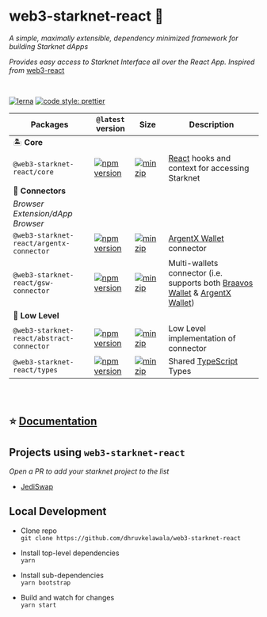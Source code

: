 # web3-starknet-react 🚀

_A simple, maximally extensible, dependency minimized framework for building Starknet dApps_

_Provides easy access to Starknet Interface all over the React App. Inspired from_ [web3-react](https://github.com/NoahZinsmeister/web3-react/tree/v6)

<br>

[![lerna](https://img.shields.io/badge/maintained%20with-lerna-cc00ff.svg)](https://lerna.js.org/)
[![code style: prettier](https://img.shields.io/badge/code_style-prettier-ff69b4.svg?style=flat-square)](https://github.com/prettier/prettier)

| Packages                                  | `@latest` version                                                                                                                                                                 | Size                                                                                                                                                                                         | Description                                                                                                                                                                                                         |
|-------------------------------------------|-----------------------------------------------------------------------------------------------------------------------------------------------------------------------------------|----------------------------------------------------------------------------------------------------------------------------------------------------------------------------------------------|---------------------------------------------------------------------------------------------------------------------------------------------------------------------------------------------------------------------|
| 🏝 **Core**                               |                                                                                                                                                                                   |                                                                                                                                                                                              |                                                                                                                                                                                                                     |
| `@web3-starknet-react/core`               | [![npm version](https://img.shields.io/npm/v/@web3-starknet-react/core/latest.svg)](https://www.npmjs.com/package/@web3-starknet-react/core/v/latest)                             | [![minzip](https://img.shields.io/bundlephobia/minzip/@web3-starknet-react/core/latest.svg)](https://bundlephobia.com/result?p=@web3-starknet-react/core@latest)                             | [React](https://reactjs.org/) hooks and context for accessing Starknet                                                                                                                                              |
| 🔌 **Connectors**                         |                                                                                                                                                                                   |                                                                                                                                                                                              |                                                                                                                                                                                                                     |
| _Browser Extension/dApp Browser_          |                                                                                                                                                                                   |                                                                                                                                                                                              |                                                                                                                                                                                                                     |
| `@web3-starknet-react/argentx-connector`  | [![npm version](https://img.shields.io/npm/v/@web3-starknet-react/argentx-connector/latest.svg)](https://www.npmjs.com/package/@web3-starknet-react/argentx-connector/v/latest)   | [![minzip](https://img.shields.io/bundlephobia/minzip/@web3-starknet-react/argentx-connector/latest.svg)](https://bundlephobia.com/result?p=@web3-starknet-react/argentx-connector@latest)   | [ArgentX Wallet](https://github.com/argentlabs/argent-x) connector                                                                                                                                                  |
| `@web3-starknet-react/gsw-connector`      | [![npm version](https://img.shields.io/npm/v/@web3-starknet-react/gsw-connector/latest.svg)](https://www.npmjs.com/package/@web3-starknet-react/gsw-connector/v/latest)           | [![minzip](https://img.shields.io/bundlephobia/minzip/@web3-starknet-react/gsw-connector/latest.svg)](https://bundlephobia.com/result?p=@web3-starknet-react/gsw-connector@latest)           | Multi-wallets connector (i.e. supports both [Braavos Wallet](https://chrome.google.com/webstore/detail/braavos-wallet/jnlgamecbpmbajjfhmmmlhejkemejdma) & [ArgentX Wallet](https://github.com/argentlabs/argent-x)) |
| 🔫 **Low Level**                          |                                                                                                                                                                                   |                                                                                                                                                                                              |                                                                                                                                                                                                                     |
| `@web3-starknet-react/abstract-connector` | [![npm version](https://img.shields.io/npm/v/@web3-starknet-react/abstract-connector/latest.svg)](https://www.npmjs.com/package/@web3-starknet-react/abstract-connector/v/latest) | [![minzip](https://img.shields.io/bundlephobia/minzip/@web3-starknet-react/abstract-connector/latest.svg)](https://bundlephobia.com/result?p=@web3-starknet-react/abstract-connector@latest) | Low Level implementation of connector                                                                                                                                                                               |
| `@web3-starknet-react/types`              | [![npm version](https://img.shields.io/npm/v/@web3-starknet-react/types/latest.svg)](https://www.npmjs.com/package/@web3-starknet-react/types/v/latest)                           | [![minzip](https://img.shields.io/bundlephobia/minzip/@web3-starknet-react/types/latest.svg)](https://bundlephobia.com/result?p=@web3-starknet-react/types@latest)                           | Shared [TypeScript](https://www.typescriptlang.org/) Types                                                                                                                                                          |

<br />

#

## ⭐️ [Documentation](docs)

## Projects using `web3-starknet-react`

_Open a PR to add your starknet project to the list_

- [JediSwap](https://app.testnet.jediswap.xyz/#/swap)

## Local Development

- Clone repo \
  `git clone https://github.com/dhruvkelawala/web3-starknet-react`

- Install top-level dependencies \
  `yarn`

- Install sub-dependencies \
  `yarn bootstrap`

- Build and watch for changes \
  `yarn start`
